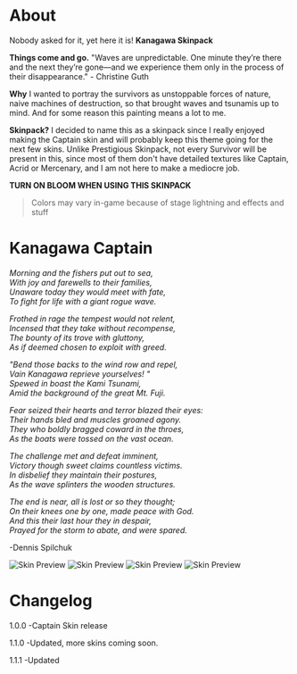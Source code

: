 



# About
Nobody asked for it, yet here it is!
**Kanagawa Skinpack**

**Things come and go.**
"Waves are unpredictable. One minute they’re there and the next they’re gone—and we experience them only in the process of their disappearance." - Christine Guth

**Why**
I wanted to portray the survivors as unstoppable forces of nature,  naive machines of destruction, so that brought waves and tsunamis up to mind. And for some reason this painting means a lot to me.

**Skinpack?**
I decided to name this as a skinpack since I really enjoyed making the Captain skin and will probably keep this theme going for the next few skins. Unlike Prestigious Skinpack, not every Survivor will be present in this, since most of them don't have detailed textures like Captain, Acrid or Mercenary, and I am not here to make a mediocre job.

**TURN ON BLOOM WHEN USING THIS SKINPACK**

> Colors may vary in-game because of stage lightning and effects and stuff

# Kanagawa Captain

*Morning and the fishers put out to sea,  
With joy and farewells to their families,  
Unaware today they would meet with fate,  
To fight for life with a giant rogue wave.*
  
*Frothed in rage the tempest would not relent,  
Incensed that they take without recompense,  
The bounty of its trove with gluttony,  
As if deemed chosen to exploit with greed.*  
  
*"Bend those backs to the wind row and repel,  
Vain Kanagawa reprieve yourselves! "  
Spewed in boast the Kami Tsunami,  
Amid the background of the great Mt. Fuji.*  
  
*Fear seized their hearts and terror blazed their eyes:  
Their hands bled and muscles groaned agony.  
They who boldly bragged coward in the throes,  
As the boats were tossed on the vast ocean.*
  
*The challenge met and defeat imminent,  
Victory though sweet claims countless victims.  
In disbelief they maintain their postures,  
As the wave splinters the wooden structures.*
  
*The end is near, all is lost or so they thought;  
On their knees one by one, made peace with God.  
And this their last hour they in despair,  
Prayed for the storm to abate, and were spared.*

-Dennis Spilchuk

![Skin Preview](https://cdn.discordapp.com/attachments/286166923165564938/806189748686815262/kanagawa1.png)
![Skin Preview](https://cdn.discordapp.com/attachments/286166923165564938/806196847273443348/kanagawa4.png)
![Skin Preview](https://cdn.discordapp.com/attachments/286166923165564938/806191973958156348/kanagawa3.png)
![Skin Preview](https://cdn.discordapp.com/attachments/286166923165564938/806191794638290944/kanagawa2.png)



# Changelog
1.0.0 
-Captain Skin release

1.1.0
-Updated, more skins coming soon.

1.1.1
-Updated


